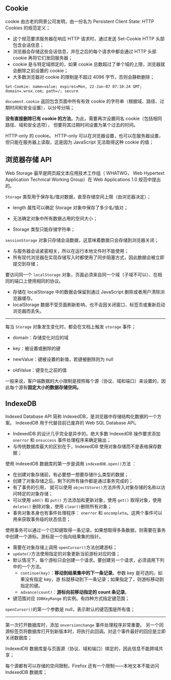 ## Cookie

cookie 由古老的网景公司发明，由一份名为 Persistent Client State: HTTP Cookies 的规范定义；

+ 这个规范要求服务器在响应 HTTP 请求时，通过发送 Set-Cookie HTTP 头部包含会话信息；
+ 浏览器会存储这些会话信息，并在之后的每个请求中都会通过 HTTP 头部 cookie 再将它们发回服务器；
+  cookie 是与特定域绑定的，如果 cookie 总数超过了单个域的上限，浏览器就会删除之前设置的 cookie；
+ 大多数浏览器对 cookie 的限制是不超过 4096 字节，否则会静默删除；

```
Set-Cookie: name=value; expires=Mon, 22-Jan-07 07:10:24 GMT; domain=.wrox.com; path=/; secure
```

`document.cookie` 返回包含页面中所有有效 cookie 的字符串（根据域、路径、过期时间和安全设置），以分号分隔；

**没有直接删除已有 cookie 的方法**。为此，需要再次设置同名 cookie（包括相同路径、域和安全选项），
但要将其过期时间设置为某个过去的时间。  

HTTP-only 的 cookie。 HTTP-only 可以在浏览器设置，也可以在服务器设置，但只能在服务器上读取，这是因为 JavaScript 无法取得这种 cookie 的值； 

## 浏览器存储 API

Web Storage 最早是网页超文本应用技术工作组（ WHATWG， Web Hypertext Application Technical
Working Group）在 Web Applications 1.0 规范中提出的。  

`Storage` 类型用于保存名/值对数据，直至存储空间上限（由浏览器决定）；

+ length 属性可以确定 Storage 对象中保存了多少名/值对；
+ 无法确定对象中所有数据占用的空间大小；  

+ Storage 类型只能存储字符串；

`sessionStorage` 对象只存储会话数据，这意味着数据只会存储到浏览器关闭；

+ 与服务器会话紧密相关，所以在运行本地文件时不能使用；
+ 所有现代浏览器在实现存储写入时都使用了同步阻塞方式，因此数据会被立即提交到存储；

要访问同一个 `localStorage` 对象，页面必须来自同一个域（子域不可以）、在相同的端口上使用相同的协议。  

+ 存储在 localStorage 中的数据会保留到通过 JavaScript 删除或者用户清除浏览器缓存。 
+ localStorage 数据不受页面刷新影响，也不会因关闭窗口、标签页或重新启动浏览器而丢失。  

---

每当 `Storage` 对象发生变化时，都会在文档上触发 `storage` 事件；

+ domain：存储变化对应的域

+ key：被设置或删除的键

+ newValue：键被设置的新值，若键被删除则为 null

+ oldValue：键变化之前的值  

一般来说，客户端数据的大小限制是按照每个源（协议、域和端口）来设置的，因此每个源有**固定大小的数据存储空间。**    

## IndexeDB

Indexed Database API 简称 IndexedDB，是浏览器中存储结构化数据的一个方案。 IndexedDB 用于代替目前已废弃的 Web SQL Database API。   

+ IndexedDB 的设计几乎完全是异步的。绝大多数 IndexedDB 操作要求添加 `onerror` 和 `onsuccess` 事件处理程序来确定输出；
+ 与传统数据库最大的区别在于，IndexedDB 使用对象存储而不是表格保存数据；

使用 IndexedDB 数据库的第一步是调用 `indexedDB.open()`方法 ：

+ 在创建对象存储前，有必要想一想要存储什么类型的数据；
+ 创建了对象存储之后，剩下的所有操作都是通过事务完成的；
+ 有了事务的引用， 就可以使用 `objectStore()`方法并传入对象存储的名称以访问特定的对象存储；
+ 可以使用 `add()` 和 `put()` 方法添加和更新对象，使用 `get()` 取得对象，使用 `delete()` 删除对象，使用 `clear()`删除所有对象；
+ 事务对象本身也有事件处理程序： `onerror` 和 `oncomplete`。这两个事件可以用来获取事务级的状态信息；  

使用事务可以通过一个已知键取得一条记录。如果想取得多条数据，则需要在事务中创建一个游标。游标是一个指向结果集的指针。  

+ 需要在对象存储上调用 `openCursor()`方法创建游标；
+ `update()`方法使用指定的对象更新当前游标对应的值；
+ 默认情况下，每个游标只会创建一个请求。要创建另一个请求，必须调用下列中的一个方法。
  + `continue(key)`：**移动到结果集中的下一条记录**。参数 key 是可选的。如果没有指定 key，游
    标就移动到下一条记录；如果指定了，则游标移动到指定的键。
  + `advance(count)`：**游标向前移动指定的 count 条记录**。  
+ 键范围对应 `IDBKeyRange` 的实例。有四种方式指定键范围；

`openCursor()`的第一个参数是 null，表示默认的键范围是所有值；

---

第一次打开数据库时，添加 `onversionchange` 事件处理程序非常重要。 另一个同源标签页将数据库打开到新版本时，将执行此回调。对这个事件最好的回应是立即关闭数据库；

IndexedDB 数据库是与页面源（协议、域和端口）绑定的，因此信息不能跨域共享；

每个源都有可以存储的空间限制，Firefox 还有一个限制——本地文本不能访问 IndexedDB 数据库；
